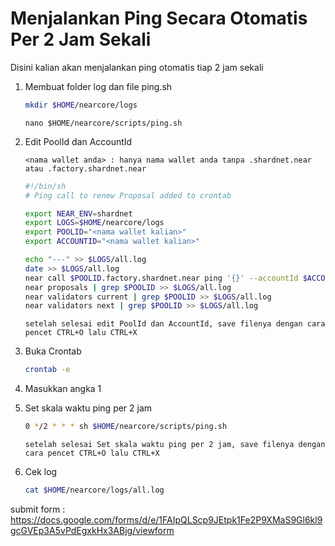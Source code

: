 # Menjalankan Ping Secara Otomatis Per 2 Jam Sekali
Disini kalian akan menjalankan ping otomatis tiap 2 jam sekali

1. Membuat folder log dan file ping.sh

    ```bash
    mkdir $HOME/nearcore/logs
    ```
    ```
    nano $HOME/nearcore/scripts/ping.sh
    ```
 2. Edit PoolId dan AccountId
    
    `<nama wallet anda> : hanya nama wallet anda tanpa .shardnet.near atau .factory.shardnet.near`
    
    ```bash
    #!/bin/sh
    # Ping call to renew Proposal added to crontab

    export NEAR_ENV=shardnet
    export LOGS=$HOME/nearcore/logs
    export POOLID="<nama wallet kalian>"
    export ACCOUNTID="<nama wallet kalian>"

    echo "---" >> $LOGS/all.log
    date >> $LOGS/all.log
    near call $POOLID.factory.shardnet.near ping '{}' --accountId $ACCOUNTID.shardnet.near --gas=300000000000000 >> $LOGS/all.log
    near proposals | grep $POOLID >> $LOGS/all.log
    near validators current | grep $POOLID >> $LOGS/all.log
    near validators next | grep $POOLID >> $LOGS/all.log
    ```
    `setelah selesai edit PoolId dan AccountId, save filenya dengan cara pencet CTRL+O lalu CTRL+X`
    
 3. Buka Crontab
    
    ```bash
    crontab -e
    ```
    
 4. Masukkan angka 1
 5. Set skala waktu ping per 2 jam
      
    ```bash
    0 */2 * * * sh $HOME/nearcore/scripts/ping.sh
    ```
    `setelah selesai Set skala waktu ping per 2 jam, save filenya dengan cara pencet CTRL+O lalu CTRL+X`
   
 6. Cek log
    
    ```bash
    cat $HOME/nearcore/logs/all.log
    ```
    
 submit form : https://docs.google.com/forms/d/e/1FAIpQLScp9JEtpk1Fe2P9XMaS9Gl6kl9gcGVEp3A5vPdEgxkHx3ABjg/viewform
